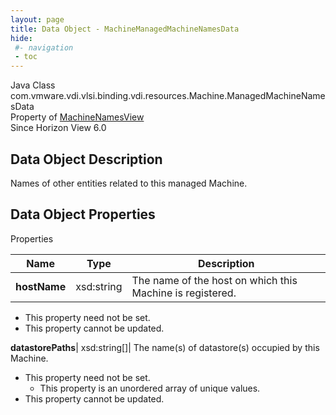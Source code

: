 ```yaml
---
layout: page
title: Data Object - MachineManagedMachineNamesData
hide:
 #- navigation
 - toc
---
```






Java Class
    com.vmware.vdi.vlsi.binding.vdi.resources.Machine.ManagedMachineNamesData  
Property of
     [MachineNamesView](vdi.resources.Machine.MachineNamesView.md#field_detail)  
Since 
    Horizon View 6.0

## Data Object Description 

Names of other entities related to this managed Machine. 

## Data Object Properties

Properties

Name |  Type |  Description   
---|---|---  
**hostName**|  xsd:string|  The name of the host on which this Machine is registered.   


* This property need not be set.
* This property cannot be updated.

  
**datastorePaths**|  xsd:string[]|  The name(s) of datastore(s) occupied by this Machine.   


* This property need not be set.
  * This property is an unordered array of unique values.
* This property cannot be updated.

  
  
  
  
  
  

